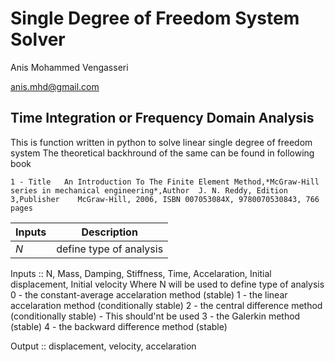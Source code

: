 # Single Degree of Freedom System Solver 

Anis Mohammed Vengasseri

anis.mhd@gmail.com

## Time Integration or Frequency Domain Analysis 
This is function written in python to solve linear single degree of freedom system
The theoretical backhround of the same can be found in following book

	1 - Title	An Introduction To The Finite Element Method,*McGraw-Hill series in mechanical engineering*,Author	J. N. Reddy, Edition 3,Publisher	McGraw-Hill, 2006, ISBN	007053084X, 9780070530843, 766 pages

| Inputs  | Description             |
| ------- | ----------------------- |
| *N*     | define type of analysis |

Inputs		:: N, Mass, Damping, Stiffness, Time, Accelaration, Initial displacement, Initial velocity
Where N will be used to define type of analysis
	0 - the constant-average accelaration method (stable)
	1 - the linear accelaration method (conditionally stable)
	2 - the central difference method (conditionally stable) - This should'nt be used
	3 - the Galerkin method (stable)
	4 - the backward difference method (stable)

Output		:: displacement, velocity, accelaration